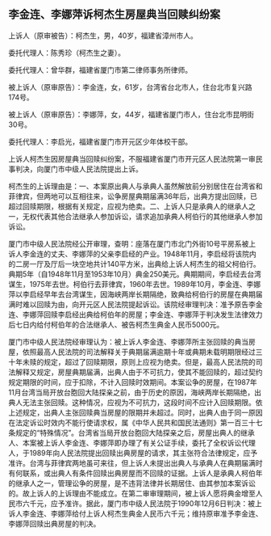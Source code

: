 ## 李金连、李娜萍诉柯杰生房屋典当回赎纠纷案

上诉人（原审被告）：柯杰生，男，40岁，福建省漳州市人。

委托代理人：陈秀珍（柯杰生之妻）。

委托代理人：曾华群，福建省厦门市第二律师事务所律师。

被上诉人（原审原告）：李金连，女，61岁，台湾省台北市人，住台北市复兴路174号。

被上诉人（原审原告）：李娜萍，女，44岁，福建省厦门市人，住台北市昆明街30号。

委托代理人：李启光，福建省厦门市开元区少年体校干部。

上诉人柯杰生因房屋典当回赎纠纷案，不服福建省厦门市开元区人民法院第一审民事判决，向厦门市中级人民法院提出上诉。

柯杰生的上诉理由是：一、本案原出典人与承典人虽然解放前分别居住在台湾省和菲律宾，但两地可以互相往来，讼争房屋典期届满36年后，出典方提出回赎，已超过回赎期限，根据有关规定，应视为绝卖。二、上诉人只是承典人的继承人之一，无权代表其他合法继承人参加诉讼，请求追加承典人柯伯行的其他继承人参加诉讼。

厦门市中级人民法院经公开审理，查明：座落在厦门市北门外街10号平房系被上诉人李金连的丈夫、李娜萍的父亲李启经的产业。1948年11月，李启经将该院内的二房一厅及厅后一块空地共计140平方米，出典给上诉人柯杰生的祖父柯伯行。典期5年（自1948年11月至1953年10月）典金250美元。典期期间，李启经去台湾谋生，1975年去世。柯伯行去菲律宾，1960年去世。1989年10月，李金连、李娜萍以李启经早年去台湾谋生，因海峡两岸长期隔绝，致典给柯伯行的房屋在典期届满时难以回赎为由，向开元区人民法院提起诉讼。该院经审理判决：准予原告李金连、李娜萍回赎李启经出典给柯伯年的房屋；李金连、李娜萍于判决发生法律效力后七日内给付柯伯年的合法继承人、被告柯杰生典金人民币5000元。

厦门市中级人民法院经审理认为：被上诉人李金连、李娜萍所主张回赎的典当房屋，依照最高人民法院的司法解释关于典期届满逾期十年或典期未载明期限经过三十年未赎的规定，超过了回赎期限，原则上应视为绝卖。但是，最高人民法院的司法解释又规定，房屋典期届满，出典人由于不可抗力，使其不能回赎的，超过契约规定期限的时间，应于扣除，不计入回赎时效期间。本案讼争的房屋，在1987年11月台湾当局开放台胞回大陆探亲之前，由于历史的原因，海峡两岸长期隔绝，出典人无法主张回赎。这种情况，应视为不可抗力，这段时间不应计入回赎期限。依上述规定，出典人主张回赎典当房屋的限期并未超过。同时，出典人由于同一原因在法定诉讼时效内不能行使请求权，属《中华人民共和国民法通则》第一百三十七条规定的“特殊情况”。台湾省当局开放台胞回大陆探亲之后，房屋出典人的继承人、本案被上诉人李金连、李娜萍即办理了有关公证手续，委托了全权诉讼代理人，于1989年向人民法院提出回赎出典房屋的请求，其主张符合法律规定，应予准许。台湾与菲律宾两地虽可来往，但上诉人未提出出典人与承典人在典期届满时有何联系，或出典人有条件回赎出典房屋而不回赎的证据。上诉人是承典人柯伯年的继承人之一，管理讼争的房屋，是不违背法律并长期居住、由其参加本案诉讼的。故上诉人的上诉理由不能成立。在第二审审理期间，被上诉人愿将典金增至人民市六千元，应予准许。据此，厦门市中级人民法院于1990年12月6日判决：被上诉人李金连、李娜萍给付上诉人柯杰生典金人民币六千元；维持原审准予李金连、李娜萍回赎出典房屋的判决。

